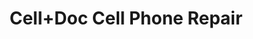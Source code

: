 ---
title: "Cell+Doc Cell Phone Repair"
url: /kingwood/cell-doc-cell-phone-repair/
shop: mobile phone
---
